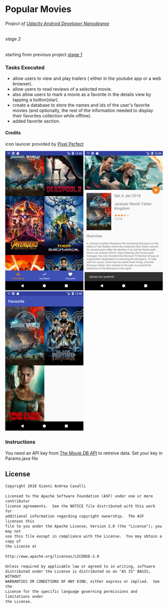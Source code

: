 # Popular Movies
###### Project of [Udacity Android Developer Nanodegree](https://classroom.udacity.com/nanodegrees/nd801/syllabus/core-curriculum)
###### stage 2
starting from previous project [stage 1](https://github.com/justodepp/popularmovies-stage1-nd801)
### Tasks Executed
- allow users to view and play trailers ( either in the youtube app or a web browser).
- allow users to read reviews of a selected movie.
- also allow users to mark a movie as a favorite in the details view by tapping a button(star).
- create a database to store the names and ids of the user's favorite movies (and optionally, the rest of the information needed to display their favorites collection while offline).
- added favorite section.
#### Credits
icon launcer provided by [Pixel Perfect](https://www.flaticon.com/authors/pixel-perfect)

<img src="https://raw.githubusercontent.com/justodepp/popularmovies-stage1-nd801/master/art/Screenshot_1528461601.png" width="250"> <img src="https://raw.githubusercontent.com/justodepp/popularmovies-stage1-nd801/master/art/Screenshot_1528461617.png" width="250"> <img src="https://raw.githubusercontent.com/justodepp/popularmovies-stage1-nd801/master/art/Screenshot_1528461654.png" width="250">

### Instructions

You need an API key from [The Movie DB API](https://www.themoviedb.org/) to retreive data. Set your key in Params.java file 

License
-------------
```
Copyright 2018 Gianni Andrea Cavalli

Licensed to the Apache Software Foundation (ASF) under one or more contributor
license agreements.  See the NOTICE file distributed with this work for
additional information regarding copyright ownership.  The ASF licenses this
file to you under the Apache License, Version 2.0 (the "License"); you may not
use this file except in compliance with the License.  You may obtain a copy of
the License at

http://www.apache.org/licenses/LICENSE-2.0

Unless required by applicable law or agreed to in writing, software
distributed under the License is distributed on an "AS IS" BASIS, WITHOUT
WARRANTIES OR CONDITIONS OF ANY KIND, either express or implied.  See the
License for the specific language governing permissions and limitations under
the License.
```
